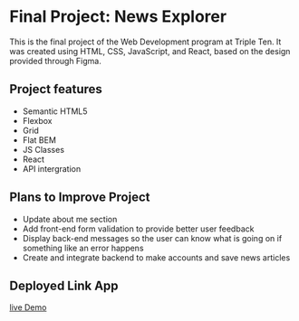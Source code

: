 # Final Project: News Explorer

This is the final project of the Web Development program at Triple Ten. It was created using HTML, CSS, JavaScript, and React, based on the design provided through Figma.

## Project features

- Semantic HTML5
- Flexbox
- Grid
- Flat BEM
- JS Classes
- React
- API intergration

## Plans to Improve Project

- Update about me section
- Add front-end form validation to provide better user feedback
- Display back-end messages so the user can know what is going on if something like an error happens
- Create and integrate backend to make accounts and save news articles

## Deployed Link App

[live Demo](https://vsouvv.github.io/news-explorer-frontend/)
